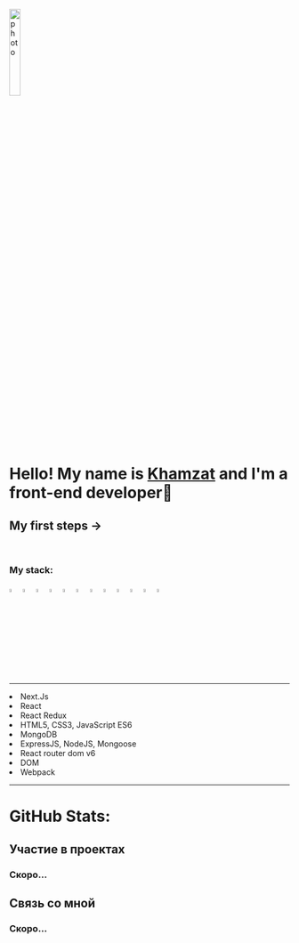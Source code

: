  
 <img align=center width=20% src="https://cdn1.iconfinder.com/data/icons/business-568/24/name_id_tag_license_identity_office-256.png" alt="photo" /><h1>Hello! My name is <a href="https://t.me/Abu_Harris">Khamzat</a> and I'm a front-end developer🌱 </h1>
  
  <h2>My first steps →</h2>
  <br />


<h3>My stack:</h3>

<div>
 
  <img width=4% src="https://cdn1.iconfinder.com/data/icons/logotypes/32/badge-html-5-256.png" />
 <img width=4% src="https://cdn1.iconfinder.com/data/icons/logotypes/32/badge-css-3-256.png" alt="photoReact" />
  <img  width=4% src="https://cdn2.iconfinder.com/data/icons/designer-skills/128/code-programming-javascript-software-develop-command-language-256.png" alt="photoJs" />

 

<img width=4% src="https://cdn0.iconfinder.com/data/icons/logos-brands-in-colors/128/react-256.png" alt="photoReact" />

  <img width=4%  src="https://img.icons8.com/color/452/redux.png" alt="photoReact" />
  <img width=4% src="https://cdn1.iconfinder.com/data/icons/akar-vol-1/24/nextjs-fill-256.png"/>
     <img width=4% src="https://pics.freeicons.io/uploads/icons/png/9267873881551942642-512.png" alt="photoJs" />
   <img width=4% src="https://img.icons8.com/dusk/344/webpack.png" alt="photoJs" />
     <img width=4% src="https://cdn4.iconfinder.com/data/icons/logos-brands-in-colors/3000/figma-logo-256.png" alt="photoJs" />
      <img width=4% src="https://uxwing.com/wp-content/themes/uxwing/download/brands-and-social-media/postman-icon.svg" alt="photoJs" />
  <img width=4% src="https://cdn.icon-icons.com/icons2/2415/PNG/512/mongodb_plain_wordmark_logo_icon_146423.png" alt="photoJs" />
  <img  width=4% src="https://cdn.icon-icons.com/icons2/2415/PNG/512/nodejs_original_logo_icon_146411.png" />

 

             
 
    
</div>

<hr>
  <li>Next.Js</li>
  <li>React</li>
  <li>React Redux</li>
  <li>HTML5, CSS3, JavaScript ES6</li>

  <li>MongoDB</li>
  <li>ExpressJS, NodeJS, Mongoose</li>
  <li>React router dom v6</li>
  <li>DOM</li>
  <li>Webpack</li>
  <hr>
  <h1>GitHub Stats:</h1>



<h2>Участие в проектах</h2>
</hr>
<h3>Скоро...</h3>

<h2>Связь со мной</h2>
<h3>Скоро...</h3>
